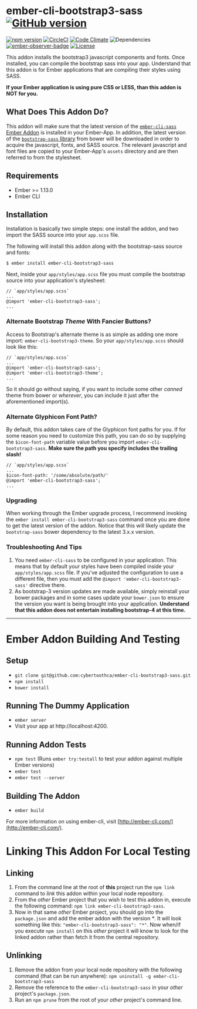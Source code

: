 # ember-cli-bootstrap3-sass [![GitHub version](https://badge.fury.io/gh/cybertoothca%2Fember-cli-bootstrap3-sass.svg)](https://badge.fury.io/gh/cybertoothca%2Fember-cli-bootstrap3-sass)

[![npm version](https://badge.fury.io/js/ember-cli-bootstrap3-sass.svg)](https://badge.fury.io/js/ember-cli-bootstrap3-sass) [![CircleCI](https://circleci.com/gh/cybertoothca/ember-cli-bootstrap3-sass.svg?style=shield)](https://circleci.com/gh/cybertoothca/ember-cli-bootstrap3-sass) [![Code Climate](https://codeclimate.com/github/cybertoothca/ember-cli-bootstrap3-sass/badges/gpa.svg)](https://codeclimate.com/github/cybertoothca/ember-cli-bootstrap3-sass) ![Dependencies](https://david-dm.org/cybertoothca/ember-cli-bootstrap3-sass.svg) [![ember-observer-badge](http://emberobserver.com/badges/ember-cli-bootstrap3-sass.svg)](http://emberobserver.com/addons/ember-cli-bootstrap3-sass) [![License](https://img.shields.io/npm/l/ember-cli-bootstrap3-sass.svg)](LICENSE.md)

This addon installs the bootstrap3 javascript components and 
fonts.  Once installed, you can compile the bootstrap sass into 
your app.  Understand that this addon is for Ember applications 
that are compiling their styles using SASS.

__If your Ember
application is using pure CSS or LESS, than this addon is NOT for you.__

## What Does This Addon Do?

This addon will make sure that the latest version of the
[`ember-cli-sass` Ember Addon](https://github.com/aexmachina/ember-cli-sass) is
installed in your Ember-App.  In addition, the latest version of the
[`bootstrap-sass` library](https://github.com/twbs/bootstrap-sass) from 
bower will be downloaded in order to acquire the javascript, fonts, 
and SASS source.  The relevant javascript and font files are copied to 
your Ember-App's `assets` directory and are then referred to from the
stylesheet.

## Requirements

* Ember >= 1.13.0
* Ember CLI

## Installation

Installation is basically two simple steps: one install the addon,
and two import the SASS source into your `app.scss` file.

The following will install this addon along with the bootstrap-sass 
source and fonts:

    $ ember install ember-cli-bootstrap3-sass

Next, inside your `app/styles/app.scss` file you must compile the 
bootstrap source into your application's stylesheet:

    // `app/styles/app.scss`
    ...
    @import 'ember-cli-bootstrap3-sass';
    ...

### Alternate Bootstrap _Theme_ With Fancier Buttons?

Access to Bootstrap's alternate theme is as simple as adding one
more import: `ember-cli-bootstrap3-theme`.  So your 
`app/styles/app.scss` should look like this:

    // `app/styles/app.scss`
    ...
    @import 'ember-cli-bootstrap3-sass';
    @import 'ember-cli-bootstrap3-theme';
    ...

So it should go without saying, if you want to include some other
_canned_ theme from bower or _wherever_, you can include it just after
the aforementioned import(s).

### Alternate Glyphicon Font Path?

By default, this addon takes care of the Glyphicon font paths for you.
If for some reason you need to customize this path, you can do so
by supplying the `$icon-font-path` variable value before you import
`ember-cli-bootstrap3-sass`.  __Make sure the path you specify includes
the trailing slash!__

    // `app/styles/app.scss`
    ...
    $icon-font-path: '/some/absolute/path/'
    @import 'ember-cli-bootstrap3-sass';
    ...

### Upgrading

When working through the Ember upgrade process, I recommend
invoking the `ember install ember-cli-bootstrap3-sass` command once 
you are done to get the latest version of the addon.  Notice that this
will likely update the `bootstrap-sass` bower dependency to the latest
3.x.x version.

### Troubleshooting And Tips

1. You need `ember-cli-sass` to be configured in your application.  This means
that by default your styles have been compiled inside your
`app/styles/app.scss` file.  If you've adjusted the configuration to use a
different file, then you must add the 
`@import 'ember-cli-bootstrap3-sass'` directive there.
1. As bootstrap-3 version updates are made available, simply reinstall your
bower packages and in some cases update your `bower.json` to ensure the version
you want is being brought into your application.  __Understand that this
addon does not entertain installing bootstrap-4 at this time.__

---

# Ember Addon Building And Testing

## Setup

* `git clone git@github.com:cybertoothca/ember-cli-bootstrap3-sass.git`
* `npm install`
* `bower install`

## Running The Dummy Application

* `ember server`
* Visit your app at http://localhost:4200.

## Running Addon Tests

* `npm test` (Runs `ember try:testall` to test your addon against multiple Ember versions)
* `ember test`
* `ember test --server`

## Building The Addon

* `ember build`

For more information on using ember-cli, visit [http://ember-cli.com/](http://ember-cli.com/).

# Linking This Addon For Local Testing

## Linking

1. From the command line at the root of __this__ project run the 
`npm link` command to _link_ this addon within your local 
node repository.
1. From the _other_ Ember project that you wish to test this addon 
in, execute the following command:
`npm link ember-cli-bootstrap3-sass`.
1. Now in that same _other_ Ember project, you should go into the
`package.json` and add the ember addon with the version _*_.  It will
look something like this: `"ember-cli-bootstrap3-sass": "*"`.  Now
when/if you execute `npm install` on this _other_ project it 
will know to look for the linked addon rather than fetch it from
the central repository.

## Unlinking

1. Remove the addon from your local node repository with the following
command (that can be run anywhere):
`npm uninstall -g ember-cli-bootstrap3-sass`
1. Remove the reference to the `ember-cli-bootstrap3-sass` 
in your _other_ project's `package.json`.
1. Run an `npm prune` from the root of your _other_ project's command line.
